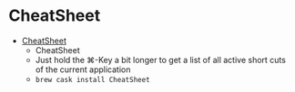 # CheatSheet
- [CheatSheet](https://www.cheatsheetapp.com/CheatSheet/)
  -  CheatSheet
  - Just hold the ⌘-Key a bit longer to get a list of all active short cuts of the current application
  - `brew cask install CheatSheet`
